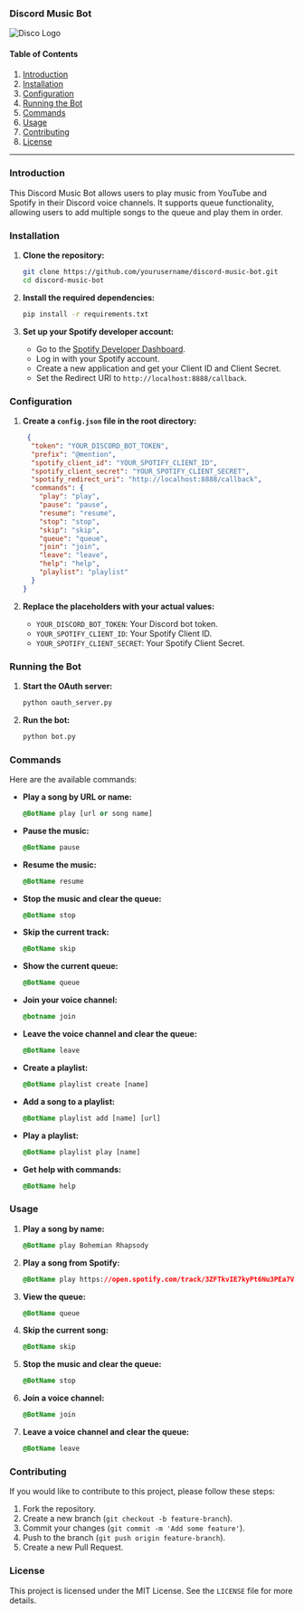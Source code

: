 ### Discord Music Bot 

![Disco Logo](https://www.marc-os.com/disco.webp)

#### Table of Contents

1.  [Introduction](#introduction)
2.  [Installation](#installation)
3.  [Configuration](#configuration)
4.  [Running the Bot](#running-the-bot)
5.  [Commands](#commands)
6.  [Usage](#usage)
7.  [Contributing](#contributing)
8.  [License](#license)

* * * * *

### Introduction

This Discord Music Bot allows users to play music from YouTube and Spotify in their Discord voice channels. It supports queue functionality, allowing users to add multiple songs to the queue and play them in order.

### Installation

1.  **Clone the repository:**

    ```sh
    git clone https://github.com/yourusername/discord-music-bot.git
    cd discord-music-bot
    ```

2.  **Install the required dependencies:**

    ```sh
    pip install -r requirements.txt
    ```

3.  **Set up your Spotify developer account:**

    -   Go to the [Spotify Developer Dashboard](https://developer.spotify.com/dashboard/).
    -   Log in with your Spotify account.
    -   Create a new application and get your Client ID and Client Secret.
    -   Set the Redirect URI to `http://localhost:8888/callback`.

### Configuration

1.  **Create a `config.json` file in the root directory:**

    ```json
     {
      "token": "YOUR_DISCORD_BOT_TOKEN",
      "prefix": "@mention",
      "spotify_client_id": "YOUR_SPOTIFY_CLIENT_ID",
      "spotify_client_secret": "YOUR_SPOTIFY_CLIENT_SECRET",
      "spotify_redirect_uri": "http://localhost:8888/callback",
      "commands": {
        "play": "play",
        "pause": "pause",
        "resume": "resume",
        "stop": "stop",
        "skip": "skip",
        "queue": "queue",
        "join": "join",
        "leave": "leave",
        "help": "help",
        "playlist": "playlist"
      }
    }
    ```

2.  **Replace the placeholders with your actual values:**

    -   `YOUR_DISCORD_BOT_TOKEN`: Your Discord bot token.
    -   `YOUR_SPOTIFY_CLIENT_ID`: Your Spotify Client ID.
    -   `YOUR_SPOTIFY_CLIENT_SECRET`: Your Spotify Client Secret.

### Running the Bot

1.  **Start the OAuth server:**

    

    ```sh    
    python oauth_server.py
    ```

2.  **Run the bot:**

    ```sh
    python bot.py
    ```

### Commands

Here are the available commands:

-   **Play a song by URL or name:**

    ```css
    @BotName play [url or song name]
    ```

-   **Pause the music:**

    ```css
    @BotName pause
    ```

-   **Resume the music:**

    ```css
    @BotName resume
    ```

-   **Stop the music and clear the queue:**

    ```css
    @BotName stop
    ```

-   **Skip the current track:**

    ```css
    @BotName skip
    ```

-   **Show the current queue:**

    ```css
    @BotName queue
    ```

-   **Join your voice channel:**

    ```css
    @botname join
    ```

-   **Leave the voice channel and clear the queue:**

    ```css
    @BotName leave
    ```

-   **Create a playlist:**

    ```css
    @BotName playlist create [name]
    ```

-   **Add a song to a playlist:**

    ```css
    @BotName playlist add [name] [url]
    ```

-   **Play a playlist:**

    ```css
    @BotName playlist play [name]
    ```

-   **Get help with commands:**

    ```css
    @BotName help
    ```

### Usage

1.  **Play a song by name:**

    ```css
    @BotName play Bohemian Rhapsody
    ```

2.  **Play a song from Spotify:**

    ```css
    @BotName play https://open.spotify.com/track/3ZFTkvIE7kyPt6Nu3PEa7V
    ```

3.  **View the queue:**

    ```css
    @BotName queue
    ```

4.  **Skip the current song:**

    ```css
    @BotName skip
    ```

5.  **Stop the music and clear the queue:**

    ```css
    @BotName stop

6.  **Join a voice channel:**

    ```css
    @BotName join
    ```

7.  **Leave a voice channel and clear the queue:**

    ```css
    @BotName leave
    ```

### Contributing

If you would like to contribute to this project, please follow these steps:

1.  Fork the repository.
2.  Create a new branch (`git checkout -b feature-branch`).
3.  Commit your changes (`git commit -m 'Add some feature'`).
4.  Push to the branch (`git push origin feature-branch`).
5.  Create a new Pull Request.

### License

This project is licensed under the MIT License. See the `LICENSE` file for more details.
